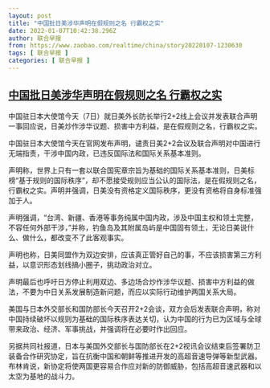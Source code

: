 ```yaml
---
layout: post
title: "中国批日美涉华声明在假规则之名 行霸权之实"
date: 2022-01-07T10:42:38.296Z
author: 联合早报
from: https://www.zaobao.com/realtime/china/story20220107-1230630
tags: [ 联合早报 ]
categories: [ 联合早报 ]
---
```

<!--1641569820000-->
[中国批日美涉华声明在假规则之名 行霸权之实](https://www.zaobao.com/realtime/china/story20220107-1230630)
------

<div>
<p>中国驻日本大使馆今天（7日）就日美外长防长举行2+2线上会议并发表联合声明一事回应说，日美炒作涉华议题、损害中方利益，是在假规则之名，行霸权之实。</p><p>中国驻日本大使馆今天在官网发布声明，谴责日美2+2会议及联合声明对中国进行无端指责，干涉中国内政，已违反国际法和国际关系基本准则。</p><p>声明称，世界上只有一套以联合国宪章宗旨为基础的国际关系基本准则，日美标榜“基于规则的国际秩序”，却不愿接受规则应当公认的国际法，是在假规则之名，行霸权之实。声明并强调，日美没有资格定义国际秩序，更没有资格将自身标准强加于人。</p><section id="imu"><div id="dfp-ad-imu1">        </div></section><p>声明强调，“台湾、新疆、香港等事务纯属中国内政，涉及中国主权和领土完整，不容任何外部干涉，”并称，钓鱼岛及其附属岛屿是中国固有领土，无论日美说什么、做什么，都改变不了此客观事实。</p><p>声明也称，日美同盟作为双边安排，应该真正管好自己的事，不应该损害第三方利益，以意识形态划线搞小圈子，挑动政治对立。</p><p>声明最后也呼吁日方停止利用双边、多边场合炒作涉华议题、损害中方利益的做法，不要为中日关系发展制造新问题，而应以实际行动维护两国关系大局。</p><div id="innity-in-post"></div><div id="dfp-ad-midarticlespecial">        </div><p>美国与日本外交部长和国防部长今天召开2+2会谈，双方会后发表联合声明，称对中国持续破坏以规则为基础的国际秩序表达关切，认为中国的行为已为区域与全球带来政治、经济、军事挑战，并强调将在必要时作出回应。</p><p>另据共同社报道，日本与美国外交部长与国防部长在2+2视讯会议结束后签署防卫装备合作研究协定，旨在抗衡中国和朝鲜等推进开发的高超音速导弹等新型武器。布林肯说，新协定将使两国更容易合作应对新的防御威胁，包括高超音速武器和以太空为基地的战斗力。</p>      <div class="cx_paywall_placeholder" id="sph_cdp_40"></div>
</div>
